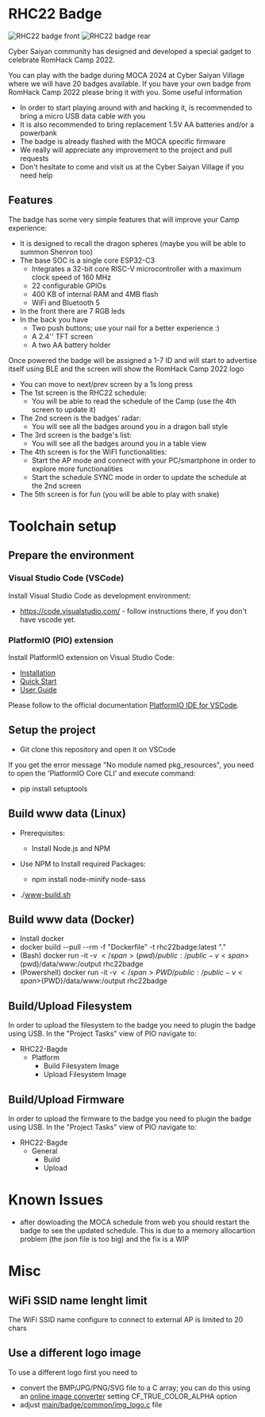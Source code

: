 # RHC22 Badge

![RHC22 badge front](img/RHC22_badge_front.png)
![RHC22 badge rear](img/RHC22_badge_rear.png)

Cyber Saiyan community has designed and developed a special gadget to celebrate RomHack Camp 2022.

You can play with the badge during MOCA 2024 at Cyber Saiyan Village where we will have 20 badges available. If you have your own badge from RomHack Camp 2022 please bring it with you.
Some useful information
* In order to start playing around with and hacking it, is recommended to bring a micro USB data cable with you
* It is also recommended to bring replacement 1.5V AA batteries and/or a powerbank
* The badge is already flashed with the MOCA specific firmware
* We really will appreciate any improvement to the project and pull requests
* Don't hesitate to come and visit us at the Cyber Saiyan Village if you need help

## Features

The badge has some very simple features that will improve your Camp experience:
* It is designed to recall the dragon spheres (maybe you will be able to summon Shenron too)
* The base SOC is a single core ESP32-C3 
   * Integrates a 32-bit core RISC-V microcontroller with a maximum clock speed of 160 MHz
   * 22 configurable GPIOs
   * 400 KB of internal RAM and 4MB flash
   * WiFi and Bluetooth 5
* In the front there are 7 RGB leds
* In the back you have  
   * Two push buttons; use your nail for a better experience :)
   * A 2.4'' TFT screen 
   * A two AA battery holder

Once powered the badge will be assigned a 1-7 ID and will start to advertise itself using BLE and the screen will show the RomHack Camp 2022 logo 
* You can move to next/prev screen by a 1s long press
* The 1st screen is the RHC22 schedule: 
   * You will be able to read the schedule of the Camp (use the 4th screen to update it)
* The 2nd screen is the badges' radar: 
   * You will see all the badges around you in a dragon ball style
* The 3rd screen is the badge's list: 
   * You will see all the badges around you in a table view
* The 4th screen is for the WiFI functionalities: 
   * Start the AP mode and connect with your PC/smartphone in order to explore more functionalities
   * Start the schedule SYNC mode in order to update the schedule at the 2nd screen
* The 5th screen is for fun (you will be able to play with snake)

# Toolchain setup

## Prepare the environment 

### Visual Studio Code (VSCode)
Install Visual Studio Code as development environment:

* https://code.visualstudio.com/ - follow instructions there, if you don't have vscode yet.

### PlatformIO (PIO) extension
Install PlatformIO extension on Visual Studio Code:

* [Installation](http://docs.platformio.org/page/ide/vscode.html)
* [Quick Start](http://docs.platformio.org/page/ide/vscode.html#quick-start)
* [User Guide](http://docs.platformio.org/page/ide/vscode.html#user-guide)

Please follow to the official documentation [PlatformIO IDE for VSCode](http://docs.platformio.org/page/ide/vscode.html).

## Setup the project

* Git clone this repository and open it on VSCode

If you get the error message "No module named pkg_resources", you need to open the 'PlatformIO Core CLI' and execute command:
   * <span>pip install setuptools</span>

## Build www data (Linux)

* Prerequisites:
   * Install Node.js and NPM
* Use NPM to Install required Packages:
   * npm install node-minify node-sass

* ./www-build.sh

## Build www data (Docker)

* Install docker
* docker build --pull --rm -f "Dockerfile" -t rhc22badge:latest "."
* (Bash) docker run -it -v <span>$</span>(pwd)/public:/public -v <span>$</span>(pwd)/data/www:/output rhc22badge
* (Powershell) docker run -it -v <span>$</span>{PWD}/public:/public -v <span>$</span>{PWD}/data/www:/output rhc22badge
   
## Build/Upload Filesystem

In order to upload the filesystem to the badge you need to plugin the badge using USB.
In the "Project Tasks" view of PIO navigate to:

* RHC22-Bagde
   * Platform
      * Build Filesystem Image
      * Upload Filesystem Image

## Build/Upload Firmware
In order to upload the firmware to the badge you need to plugin the badge using USB.
In the "Project Tasks" view of PIO navigate to:

* RHC22-Bagde
   * General
      * Build
      * Upload

# Known Issues
* after dowloading the MOCA schedule from web you should restart the badge to see the updated schedule. This is due to a memory allocartion problem (the json file is too big) and the fix is a WIP

# Misc

## WiFi SSID name lenght limit

The WiFi SSID name configure to connect to external AP is limited to 20 chars

## Use a different logo image

To use a different logo first you need to 
* convert the BMP/JPG/PNG/SVG file to a C array; you can do this using an [online image converter](https://lvgl.io/tools/imageconverter) setting CF_TRUE_COLOR_ALPHA option
* adjust [main/badge/common/img_logo.c](main/badge/common/img_logo.c) file

